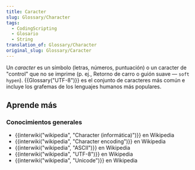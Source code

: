 ```yaml
---
title: Caracter
slug: Glossary/Character
tags:
  - CodingScripting
  - Glosario
  - String
translation_of: Glossary/Character
original_slug: Glossary/Caracter
---
```


Un _caracter_ es un símbolo (letras, números, puntuación) o un caracter de "control" que no se imprime (p. ej., Retorno de carro o guión suave — `soft hypen`). {{Glossary("UTF-8")}} es el conjunto de caracteres más común e incluye los grafemas de los lenguajes humanos más populares.

## Aprende más

### Conocimientos generales

- {{interwiki("wikipedia", "Character (informática)")}} en Wikipedia
- {{interwiki("wikipedia", "Character encoding")}} en Wikipedia
- {{interwiki("wikipedia", "ASCII")}} en Wikipedia
- {{interwiki("wikipedia", "UTF-8")}} en Wikipedia
- {{interwiki("wikipedia", "Unicode")}} en Wikipedia
